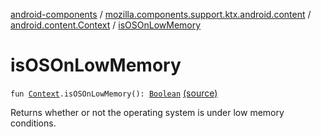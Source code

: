 [android-components](../../index.md) / [mozilla.components.support.ktx.android.content](../index.md) / [android.content.Context](index.md) / [isOSOnLowMemory](./is-o-s-on-low-memory.md)

# isOSOnLowMemory

`fun `[`Context`](https://developer.android.com/reference/android/content/Context.html)`.isOSOnLowMemory(): `[`Boolean`](https://kotlinlang.org/api/latest/jvm/stdlib/kotlin/-boolean/index.html) [(source)](https://github.com/mozilla-mobile/android-components/blob/master/components/support/ktx/src/main/java/mozilla/components/support/ktx/android/content/Context.kt#L46)

Returns whether or not the operating system is under low memory conditions.

